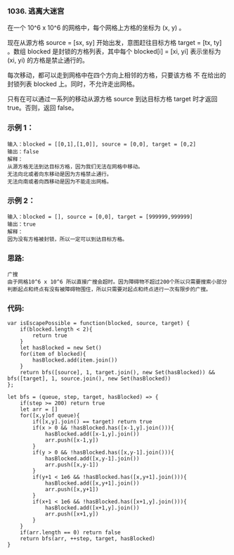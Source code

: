 ### 1036. 逃离大迷宫
在一个 10^6 x 10^6 的网格中，每个网格上方格的坐标为 (x, y) 。

现在从源方格 source = [sx, sy] 开始出发，意图赶往目标方格 target = [tx, ty] 。数组 blocked 是封锁的方格列表，其中每个 blocked[i] = [xi, yi] 表示坐标为 (xi, yi) 的方格是禁止通行的。

每次移动，都可以走到网格中在四个方向上相邻的方格，只要该方格 不 在给出的封锁列表 blocked 上。同时，不允许走出网格。

只有在可以通过一系列的移动从源方格 source 到达目标方格 target 时才返回 true。否则，返回 false。

### 示例 1：
    输入：blocked = [[0,1],[1,0]], source = [0,0], target = [0,2]
    输出：false
    解释：
    从源方格无法到达目标方格，因为我们无法在网格中移动。
    无法向北或者向东移动是因为方格禁止通行。
    无法向南或者向西移动是因为不能走出网格。

### 示例 2：
    输入：blocked = [], source = [0,0], target = [999999,999999]
    输出：true
    解释：
    因为没有方格被封锁，所以一定可以到达目标方格。

### 思路:
    广搜
    由于网格10^6 x 10^6 所以直接广搜会超时。因为障碍物不超过200个所以只需要搜索小部分判断起点和终点有没有被障碍物围住，所以只需要对起点和终点进行一次有限步的广搜。

### 代码:
    var isEscapePossible = function(blocked, source, target) {
        if(blocked.length < 2){
            return true
        }
        let hasBlocked = new Set()
        for(item of blocked){
            hasBlocked.add(item.join())
        }
        return bfs([source], 1, target.join(), new Set(hasBlocked)) && bfs([target], 1, source.join(), new Set(hasBlocked)) 
    };

    let bfs = (queue, step, target, hasBlocked) => {
        if(step >= 200) return true
        let arr = []
        for([x,y]of queue){
            if([x,y].join() == target) return true
            if(x > 0 && !hasBlocked.has([x-1,y].join())){
                hasBlocked.add([x-1,y].join())
                arr.push([x-1,y])
            }
            if(y > 0 && !hasBlocked.has([x,y-1].join())){
                hasBlocked.add([x,y-1].join())
                arr.push([x,y-1])
            }
            if(y+1 < 1e6 && !hasBlocked.has([x,y+1].join())){
                hasBlocked.add([x,y+1].join())
                arr.push([x,y+1])
            }
            if(x+1 < 1e6 && !hasBlocked.has([x+1,y].join())){
                hasBlocked.add([x+1,y].join())
                arr.push([x+1,y])
            }
        }
        if(arr.length == 0) return false
        return bfs(arr, ++step, target, hasBlocked)
    }
